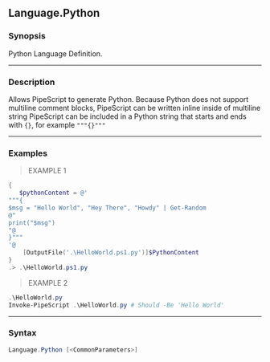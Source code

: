 Language.Python
---------------




### Synopsis
Python Language Definition.



---


### Description

Allows PipeScript to generate Python.
Because Python does not support multiline comment blocks, PipeScript can be written inline inside of multiline string
PipeScript can be included in a Python string that starts and ends with ```{}```, for example ```"""{}"""```



---


### Examples
> EXAMPLE 1

```PowerShell
{
   $pythonContent = @'
"""{
$msg = "Hello World", "Hey There", "Howdy" | Get-Random
@"
print("$msg")
"@
}"""
'@
    [OutputFile('.\HelloWorld.ps1.py')]$PythonContent
}
.> .\HelloWorld.ps1.py
```
> EXAMPLE 2

```PowerShell
.\HelloWorld.py
Invoke-PipeScript .\HelloWorld.py # Should -Be 'Hello World'
```


---


### Syntax
```PowerShell
Language.Python [<CommonParameters>]
```

